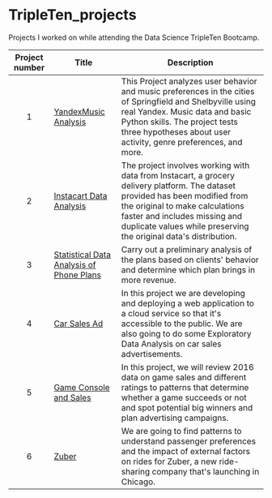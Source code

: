 # TripleTen_projects
Projects I worked on while attending the Data Science TripleTen Bootcamp.


| Project number | Title | Description |
| :-----------: | ----------- |----------- |
| 1 |[YandexMusic Analysis](https://github.com/tseo89/TripleTen_projects/tree/main/1)| This Project analyzes user behavior and music preferences in the cities of Springfield and Shelbyville using real Yandex. Music data and basic Python skills. The project tests three hypotheses about user activity, genre preferences, and more.|
| 2 | [Instacart Data Analysis](https://github.com/tseo89/TripleTen_projects/tree/main/2) | The project involves working with data from Instacart, a grocery delivery platform. The dataset provided has been modified from the original to make calculations faster and includes missing and duplicate values while preserving the original data's distribution. |
| 3 | [Statistical Data Analysis of Phone Plans](https://github.com/tseo89/TripleTen_projects/tree/main/3) | Carry out a preliminary analysis of the plans based on clients' behavior and determine which plan brings in more revenue. |
| 4 | [Car Sales Ad](https://github.com/tseo89/TripleTen_projects/tree/main/4)| In this project we are developing and deploying a web application to a cloud service so that it's accessible to the public. We are also going to do some Exploratory Data Analysis on car sales advertisements. |
| 5 | [Game Console and Sales]() | In this project, we will review 2016 data on game sales and different ratings to patterns that determine whether a game succeeds or not and spot potential big winners and plan advertising campaigns.|
| 6 | [Zuber]() | We are going to find patterns to understand passenger preferences and the impact of external factors on rides for Zuber, a new ride-sharing company that's launching in Chicago. |
